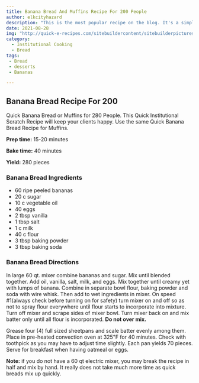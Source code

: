 ```yaml
---
title: Banana Bread And Muffins Recipe For 200 People
author: elkcityhazard
description: "This is the most popular recipe on the blog. It's a simple scratch recipe for banana bread that uses fresh ingredients. And it's been tested and retested - over 200 times - to get it just right!"
date: 2021-08-28
img: "http://quick-e-recipes.com/sitebuildercontent/sitebuilderpictures/IMG_0803_1024.jpg"
category:
  - Institutional Cooking
  - Bread
tags:
 - Bread
 - desserts
 - Bananas

---
```

## Banana Bread Recipe For 200

Quick Banana Bread or Muffins for 280 People. This Quick Institutional Scratch Recipe will keep your clients happy. Use the same Quick Banana Bread Recipe for Muffins.

**Prep time:** 15-20 minutes

**Bake time:** 40 minutes

**Yield:** 280 pieces

### Banana Bread Ingredients

  * 60 ripe peeled bananas
  * 20 c sugar
  * 10 c vegetable oil
  * 40 eggs
  * 2 tbsp vanilla
  * 1 tbsp salt
  * 1 c milk
  * 40 c flour
  * 3 tbsp baking powder
  * 3 tbsp baking soda

### Banana Bread Directions

In large 60 qt. mixer combine bananas and sugar. Mix until blended together. Add oil, vanilla, salt, milk, and eggs. Mix together until creamy yet with lumps of banana. Combine in separate bowl flour, baking powder and soda with wire whisk. Then add to wet ingredients in mixer. On speed #1(always check before turning on for safety) turn mixer on and off so as not to spray flour everywhere until flour starts to incorporate into mixture. Turn off mixer and scrape sides of mixer bowl. Turn mixer back on and mix batter only until all flour is incorporated. **Do not over mix.**

Grease four (4) full sized sheetpans and scale batter evenly among them. Place in pre-heated convection oven at 325&#8457; for 40 minutes. Check with toothpick as you may have to adjust time slightly. Each pan yields 70 pieces. Serve for breakfast when having oatmeal or eggs.

**Note:** if you do not have a 60 qt electric mixer, you may break the recipe in half and mix by hand. It really does not take much more time as quick breads mix up quickly.

